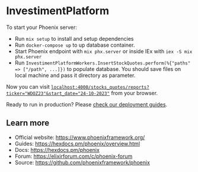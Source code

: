 # InvestimentPlatform

To start your Phoenix server:

  * Run `mix setup` to install and setup dependencies
  * Run `docker-compose up` to up database container.
  * Start Phoenix endpoint with `mix phx.server` or inside IEx with `iex -S mix phx.server`
  * Run `InvestimentPlatformWorkers.InsertStockQuotes.perform(%{"paths" => ["/path", ...]})` to populate database. 
    You should save files on local machine and pass it directory as parameter.

Now you can visit [`localhost:4000/stocks_quotes/reports?ticker="WDOZ23"&start_date="24-10-2023"`](localhost:4000/stocks_quotes/reports?ticker="WDOZ23"&start_date="24-10-2023") from your browser.

Ready to run in production? Please [check our deployment guides](https://hexdocs.pm/phoenix/deployment.html).

## Learn more

  * Official website: https://www.phoenixframework.org/
  * Guides: https://hexdocs.pm/phoenix/overview.html
  * Docs: https://hexdocs.pm/phoenix
  * Forum: https://elixirforum.com/c/phoenix-forum
  * Source: https://github.com/phoenixframework/phoenix
